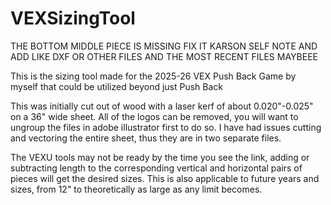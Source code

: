 # VEXSizingTool


THE BOTTOM MIDDLE PIECE IS MISSING FIX IT KARSON SELF NOTE AND ADD LIKE DXF OR OTHER FILES AND THE MOST RECENT FILES MAYBEEE

This is the sizing tool made for the 2025-26 VEX Push Back Game by myself that could be utilized beyond just Push Back

This was initially cut out of wood with a laser kerf of about 0.020"-0.025" on a 36" wide sheet.
All of the logos can be removed, you will want to ungroup the files in adobe illustrator first to do so.
I have had issues cutting and vectoring the entire sheet, thus they are in two separate files.

The VEXU tools may not be ready by the time you see the link, adding or subtracting length to the corresponding vertical and horizontal pairs of pieces will get the desired sizes.
This is also applicable to future years and sizes, from 12" to theoretically as large as any limit becomes.

